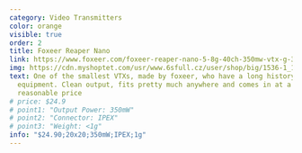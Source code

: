 ```yaml
---
category: Video Transmitters
color: orange
visible: true
order: 2
title: Foxeer Reaper Nano
link: https://www.foxeer.com/foxeer-reaper-nano-5-8g-40ch-350mw-vtx-g-364
img: https://cdn.myshoptet.com/usr/www.6sfull.cz/user/shop/big/1536-1_13-56-48-611366a006f4f-images-800x800.jpg?611e0be8
text: One of the smallest VTXs, made by foxeer, who have a long history with FPV
  equipment. Clean output, fits pretty much anywhere and comes in at a
  reasonable price
# price: $24.9
# point1: "Output Power: 350mW"
# point2: "Connector: IPEX"
# point3: "Weight: <1g"
info: "$24.90;20x20;350mW;IPEX;1g"
---
```

